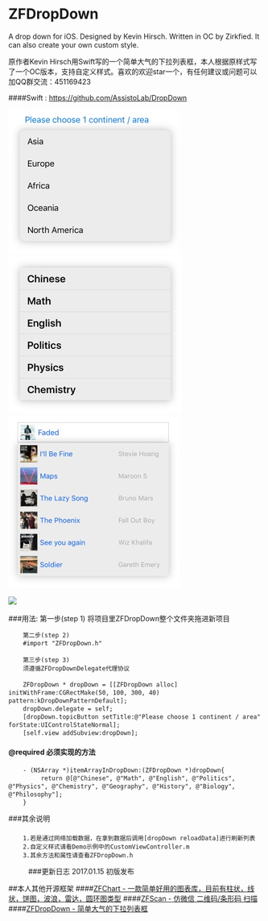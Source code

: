 # ZFDropDown
A drop down for iOS. Designed by Kevin Hirsch. Written in OC by Zirkfied. It can also create your own custom style.

原作者Kevin Hirsch用Swift写的一个简单大气的下拉列表框，本人根据原样式写了一个OC版本，支持自定义样式。喜欢的欢迎star一个，有任何建议或问题可以加QQ群交流：451169423

####Swift : https://github.com/AssistoLab/DropDown

![](https://github.com/Zirkfied/Library/blob/master/DropDown1.png)![](https://github.com/Zirkfied/Library/blob/master/DropDown2.png)![](https://github.com/Zirkfied/Library/blob/master/DropDown3.png)

![](https://github.com/Zirkfied/Library/blob/master/DropDown.gif)



###用法:
        第一步(step 1)
        将项目里ZFDropDown整个文件夹拖进新项目
        
        第二步(step 2)
        #import "ZFDropDown.h"
        
        第三步(step 3)
        须遵循ZFDropDownDelegate代理协议
        
        ZFDropDown * dropDown = [[ZFDropDown alloc] initWithFrame:CGRectMake(50, 100, 300, 40) pattern:kDropDownPatternDefault];
        dropDown.delegate = self;
        [dropDown.topicButton setTitle:@"Please choose 1 continent / area" forState:UIControlStateNormal];
        [self.view addSubview:dropDown];
        
####    @required 必须实现的方法
        - (NSArray *)itemArrayInDropDown:(ZFDropDown *)dropDown{
             return @[@"Chinese", @"Math", @"English", @"Politics", @"Physics", @"Chemistry", @"Geography", @"History", @"Biology", @"Philosophy"];
        }
        


###其余说明
####
        1.若是通过网络加载数据，在拿到数据后调用[dropDown reloadData]进行刷新列表
        2.自定义样式请看Demo示例中的CustomViewController.m
        3.其余方法和属性请查看ZFDropDown.h
   
        
###更新日志
        2017.01.15 初版发布
        
##本人其他开源框架
####[ZFChart - 一款简单好用的图表库，目前有柱状，线状，饼图，波浪，雷达，圆环图类型](https://github.com/Zirkfied/ZFChart)
####[ZFScan - 仿微信 二维码/条形码 扫描](https://github.com/Zirkfied/ZFScan)
####[ZFDropDown - 简单大气的下拉列表框](https://github.com/Zirkfied/ZFDropDown)
